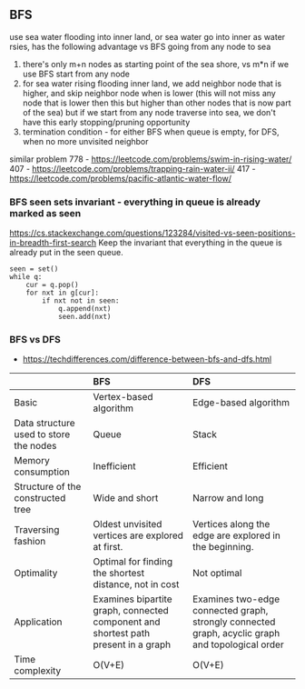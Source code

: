 ## BFS
use sea water flooding into inner land, or sea water go into inner as water rsies, has the following advantage vs BFS going from any node to sea
1. there's only m+n nodes as starting point of the sea shore, vs m*n if we use BFS start from any node
2. for sea water rising flooding inner land, we add neighbor node that is higher, and skip neighbor node when is lower (this will not miss any node that is lower then this but higher than other nodes that is now part of the sea)
   but if we start from any node traverse into sea, we don't have this early stopping/pruning opportunity
3. termination condition - for either BFS when queue is empty, for DFS, when no more unvisited neighbor

similar problem
  778 - https://leetcode.com/problems/swim-in-rising-water/
  407 - https://leetcode.com/problems/trapping-rain-water-ii/
  417 - https://leetcode.com/problems/pacific-atlantic-water-flow/

### BFS seen sets invariant - everything in queue is already marked as seen
https://cs.stackexchange.com/questions/123284/visited-vs-seen-positions-in-breadth-first-search
Keep the invariant that everything in the queue is already put in the seen queue.
```
seen = set()
while q:
    cur = q.pop()
    for nxt in g[cur]:
        if nxt not in seen:
            q.append(nxt)
            seen.add(nxt)
```
### BFS vs DFS
- https://techdifferences.com/difference-between-bfs-and-dfs.html

|                                        | BFS                                                                                | DFS                                                                                              |
|:---------------------------------------|:-----------------------------------------------------------------------------------|:-------------------------------------------------------------------------------------------------|
| Basic                                  | Vertex-based algorithm                                                             | Edge-based algorithm                                                                             |
| Data structure used to store the nodes | Queue                                                                              | Stack                                                                                            |
| Memory consumption                     | Inefficient                                                                        | Efficient                                                                                        |
| Structure of the constructed tree      | Wide and short                                                                     | Narrow and long                                                                                  |
| Traversing fashion                     | Oldest unvisited vertices are explored at first.                                   | Vertices along the edge are explored in the beginning.                                           |
| Optimality                             | Optimal for finding the shortest distance, not in cost                             | Not optimal                                                                                      |
| Application                            | Examines bipartite graph, connected component and shortest path present in a graph | Examines two-edge connected graph, strongly connected graph, acyclic graph and topological order |
| Time complexity                        | O(V+E)                                                                             | O(V+E)                                                                                           |
